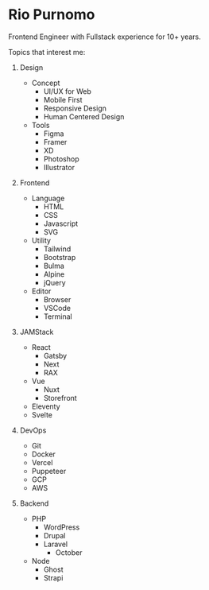 # Rio Purnomo

Frontend Engineer with Fullstack experience for 10+ years.

Topics that interest me:

1. Design
    - Concept
        - UI/UX for Web
        - Mobile First
        - Responsive Design
        - Human Centered Design
    - Tools
        - Figma
        - Framer
        - XD
        - Photoshop
        - Illustrator

2. Frontend
    - Language
        - HTML
        - CSS
        - Javascript
        - SVG
     - Utility
        - Tailwind
        - Bootstrap
        - Bulma
        - Alpine
        - jQuery
      - Editor
        - Browser
        - VSCode
        - Terminal

3. JAMStack
    - React
        - Gatsby
        - Next
        - RAX
    - Vue
        - Nuxt
        - Storefront
    - Eleventy
    - Svelte

3. DevOps
    - Git
    - Docker
    - Vercel
    - Puppeteer
    - GCP
    - AWS
 
 4. Backend
    - PHP
        - WordPress
        - Drupal
        - Laravel
            - October
    - Node
        - Ghost
        - Strapi
